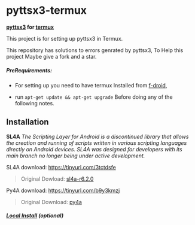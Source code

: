 # pyttsx3-termux

**[pyttsx3](https://github.com/nateshmbhat/pyttsx3) for [termux](https://wiki.termux.com/wiki/Main_Page)**

This project is for setting up pyttsx3 in 
Termux.

This repository has solutions to errors genrated 
by pyttsx3, To Help this project Maybe 
give a fork and a star.

##### PreRequirements:

- For setting up you need to have termux 
Installed from [f-droid](https://f-droid.org/),

- run `apt-get update && apt-get upgrade`
Before doing any of the following notes.

## Installation

**SL4A**
*The Scripting Layer for Android is a 
discontinued library that allows the creation 
and running of scripts written in various 
scripting languages directly on Android devices. SL4A was 
designed for developers with its main branch 
no longer being under active development.*

SL4A download:
https://tinyurl.com/3tctdsfe

> Original Dowload:
[sl4a-r6.2.0](https://github.com/kuri65536/sl4a/releases/download/6.2.0/sl4a-r6.2.0-armv7-debug.apk)

Py4A download:
https://tinyurl.com/b9y3kmzj

> Original Download:
[py4a](https://github.com/kuri65536/python-for-android/releases/download/r26/PythonForAndroid-debug-r26.apk)

##### [Local Install](https://github.com/kuri65536/python-for-android/blob/master/README.md#local-install) *(optional)*
